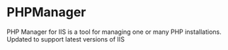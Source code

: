 # PHPManager
PHP Manager for IIS is a tool for managing one or many PHP installations. Updated to support latest versions of IIS
